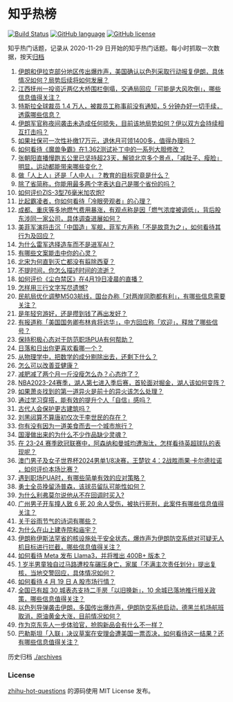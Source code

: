 # 知乎热榜
[![Build Status](https://github.com/ToWeLong/zhihu-hot-questions/workflows/CI/badge.svg)](https://github.com/ToWeLong/zhihu-hot-questions/actions)
[![GitHub language](https://img.shields.io/badge/language-golang-orange.svg)](https://golang.org/)
[![GitHub license](https://img.shields.io/github/license/ToWeLong/zhihu-hot-questions)](https://github.com/ToWeLong/zhihu-hot-questions/blob/main/LICENSE)

知乎热门话题，记录从 2020-11-29 日开始的知乎热门话题。每小时抓取一次数据，按天[归档](./archives)

<!-- BEGIN -->

1. [伊朗和伊拉克部分地区传出爆炸声，美国确认以色列采取行动报复伊朗，具体情况如何？局势后续将如何发展？](https://www.zhihu.com/question/653411856)
1. [江西抚州一投资近两亿大桥围栏倒塌，交通局回应「可能是大风吹倒」，哪些信息值得关注？](https://www.zhihu.com/question/653228047)
1. [特斯拉全球裁员 1.4 万人，被裁员工称事前没有通知，5 分钟办好一切手续，透露哪些信息？](https://www.zhihu.com/question/653340359)
1. [伊朗军官称夜间袭击未造成任何损失，目前该地局势如何？伊以双方会持续相互打击吗？](https://www.zhihu.com/question/653428032)
1. [如果社保可一次性补缴17万元，退休月可领1400多，值得办理吗？](https://www.zhihu.com/question/625715171)
1. [如何看待《魔兽争霸》在1.362测试补丁中的一系列大胆修改？](https://www.zhihu.com/question/653351798)
1. [张朝阳直播慢跑五公里已坚持超23天，解锁北京多个景点，「减肚子、瘦脸」明显，运动都能带来哪些变化？](https://www.zhihu.com/question/653420108)
1. [做「人上人」还是「人中人」？教育的目标究竟是什么？](https://www.zhihu.com/question/653232014)
1. [除了省简称，你能用最多两个字表达自己是哪个省份的吗？](https://www.zhihu.com/question/653336560)
1. [如何评价ZIS-3型76毫米加农炮?](https://www.zhihu.com/question/652859053)
1. [比起霸凌者，你如何看待「冷眼旁观者」的心理？](https://www.zhihu.com/question/649090942)
1. [成都、重庆等多地燃气费用暴涨，有观点称是因「燃气浓度被调低」，背后股东涉同一家公司，具体调查进展如何？](https://www.zhihu.com/question/653217993)
1. [美菲军演将击沉「中国造」军舰，菲军方声称「不是故意为之」，如何看待其行为及回应？](https://www.zhihu.com/question/653338734)
1. [为什么雷军选择造车而不是进军AI？](https://www.zhihu.com/question/646883941)
1. [有哪些文案能击中你的心灵？](https://www.zhihu.com/question/648932939)
1. [北宋为何直到灭亡都没有翦除西夏？](https://www.zhihu.com/question/38998243)
1. [不提时间，你怎么描述时间的流逝？](https://www.zhihu.com/question/652239851)
1. [如何评价《尘白禁区》在4月19日凌晨的直播？](https://www.zhihu.com/question/653376265)
1. [怎样用三行文字写尽遗憾?](https://www.zhihu.com/question/646076471)
1. [民航局优化调整M503航线，国台办称「对两岸同胞都有利」，有哪些信息需要关注？](https://www.zhihu.com/question/653411706)
1. [是年轻穷游好，还是攒到钱了再出发好？](https://www.zhihu.com/question/652364066)
1. [有报道称「美国国务卿布林肯将访华」，中方回应称「欢迎」，释放了哪些信号？](https://www.zhihu.com/question/653337896)
1. [保持积极心态对于防范职场PUA有何帮助？](https://www.zhihu.com/question/653397068)
1. [日落和日出你更喜欢看哪一个？](https://www.zhihu.com/question/646862153)
1. [从物理学中，把数学的成分剔除出去，还剩下什么？](https://www.zhihu.com/question/644446109)
1. [怎么可以改善亚健康？](https://www.zhihu.com/question/653406892)
1. [减肥减了两个月一斤没瘦怎么办？心态炸了？](https://www.zhihu.com/question/653162811)
1. [NBA2023-24赛季，湖人第七进入季后赛，首轮面对掘金，湖人该如何变阵？](https://www.zhihu.com/question/653268848)
1. [如果萧炎找到的第一道异火是前十的异火该怎么处理？](https://www.zhihu.com/question/538757087)
1. [通过学习穿搭，能有效的提升个人「自信」感吗？](https://www.zhihu.com/question/653411771)
1. [古代人会保护更古建筑吗？](https://www.zhihu.com/question/652077554)
1. [刘黑闼算不算唐初仅次于李世民的存在？](https://www.zhihu.com/question/629953700)
1. [你有没有因为一道美食而去一个城市旅行？](https://www.zhihu.com/question/651295047)
1. [国漫做出来的为什么不少作品缺少灵魂？](https://www.zhihu.com/question/556003503)
1. [在 23-24 赛季欧冠联赛中，阿森纳和曼城均遭淘汰，怎样看待英超球队的表现呢？](https://www.zhihu.com/question/653296271)
1. [澳门男子及女子世界杯2024男单1/8决赛，王楚钦 4：2战胜雨果·卡尔德拉诺 ，如何评价本场比赛？](https://www.zhihu.com/question/653369177)
1. [遇到职场PUA时，有哪些简单有效的应对策略？](https://www.zhihu.com/question/653396923)
1. [勇士全员挽留汤普森，该球员留队可能性如何？](https://www.zhihu.com/question/653235060)
1. [为什么利弗莫尔说他从不在回调时买入?](https://www.zhihu.com/question/636081307)
1. [广州男子开车撞人致 6 死 20 余人受伤，被执行死刑，此案件有哪些信息值得关注？](https://www.zhihu.com/question/653415813)
1. [关于谷雨节气的诗词有哪些？](https://www.zhihu.com/question/318889019)
1. [为什么在山上建寺院和庙宇？](https://www.zhihu.com/question/652077377)
1. [伊朗称伊斯法罕省的核设施处于安全状态，爆炸声为伊朗防空系统对可疑无人机目标进行拦截，哪些信息值得关注？](https://www.zhihu.com/question/653419553)
1. [如何看待 Meta 发布 Llama3，并将推出 400B+ 版本？](https://www.zhihu.com/question/653373334)
1. [1 岁半男童独自过马路遭校车碾压身亡，家属「不满主次责任划分」提出复核，当地交警回应，具体情况如何？](https://www.zhihu.com/question/653300509)
1. [如何看待 4 月 19 日 A 股市场行情？](https://www.zhihu.com/question/653410799)
1. [全国已有超 30 城表态支持二手房「以旧换新」，10 余城已落地推行相关政策，哪些信息值得关注？](https://www.zhihu.com/question/653410795)
1. [以色列导弹袭击伊朗，多国传出爆炸声，伊朗防空系统启动，德黑兰机场航班取消，原油黄金大涨，目前情况如何？](https://www.zhihu.com/question/653416123)
1. [作为京东先人一步体验官，抢购新品会有什么不一样？](https://www.zhihu.com/question/653360351)
1. [巴勒斯坦「入联」决议草案在安理会遭美国一票否决，如何看待这一结果？还有哪些信息值得关注？](https://www.zhihu.com/question/653401000)

<!-- END -->

历史归档 [./archives](./archives)


### License
[zhihu-hot-questions](https://github.com/towelong/zhihu-hot-questions) 的源码使用 MIT License 发布。